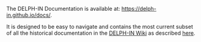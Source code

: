 
The DELPH-IN Documentation is available at: https://delph-in.github.io/docs/.

It is designed to be easy to navigate and contains the most current subset of all the historical documentation in the [DELPH-IN Wiki](https://github.com/delph-in/docs/wiki) as described [here](DocsQuickStart.md).
